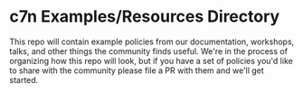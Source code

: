 # c7n Examples/Resources Directory

This repo will contain example policies from our documentation, workshops, talks, and other things the community finds useful.
We're in the process of organizing how this repo will look, but if you have a set of policies you'd like to share with the community please file a PR with them and we'll get started.
